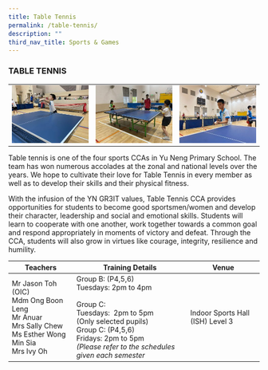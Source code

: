 ```yaml
---
title: Table Tennis
permalink: /table-tennis/
description: ""
third_nav_title: Sports & Games
---
```




### TABLE TENNIS

<table>
	<tr>
		<td><img src="/images/TableTennis-1.jpeg"/></td>
		<td><img src="/images/TableTennis-2.jpeg"/></td>
		<td><img src="/images/TableTennis-3.jpeg"/></td>
	</tr>
</table>

Table tennis is one of the four sports CCAs in Yu Neng Primary School. The team has won numerous accolades at the zonal and national levels over the years. We hope to cultivate their love for Table Tennis in every member as well as to develop their skills and their physical fitness.

With the infusion of the YN GR3IT values, Table Tennis CCA provides opportunities for students to become good sportsmen/women and develop their character, leadership and social and emotional skills. Students will learn to cooperate with one another, work together towards a common goal and respond appropriately in moments of victory and defeat. Through the CCA, students will also grow in virtues like courage, integrity, resilience and humility.

| Teachers | Training Details | Venue |
| --- | --- | --- |
| Mr Jason Toh (OIC)<br>Mdm Ong Boon Leng <br>Mr Anuar<br>Mrs Sally Chew<br>Ms Esther Wong Min Sia<br>Mrs Ivy Oh | Group B: (P4,5,6)<br>Tuesdays: 2pm to 4pm<br><br>Group C:<br>Tuesdays:  2pm to 5pm <br>(Only selected pupils)<br>Group C: (P4,5,6)<br>Fridays: 2pm to 5pm <br>*(Please refer to the schedules given each semester* | Indoor Sports Hall (ISH) Level 3 |